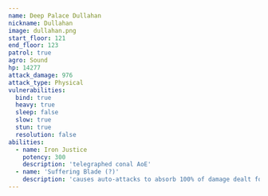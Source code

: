 ```yaml
---
name: Deep Palace Dullahan
nickname: Dullahan
image: dullahan.png
start_floor: 121
end_floor: 123
patrol: true
agro: Sound
hp: 14277
attack_damage: 976
attack_type: Physical
vulnerabilities:
  bind: true
  heavy: true
  sleep: false
  slow: true
  stun: true
  resolution: false
abilities:
  - name: Iron Justice
    potency: 300
    description: 'telegraphed conal AoE'
  - name: 'Suffering Blade (?)'
    description: 'causes auto-attacks to absorb 100% of damage dealt for 30s'
---
```

